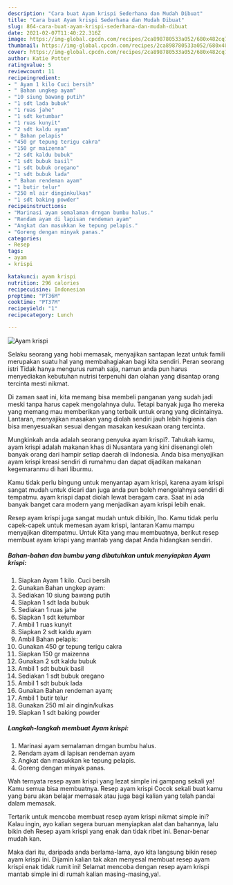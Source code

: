 ```yaml
---
description: "Cara buat Ayam krispi Sederhana dan Mudah Dibuat"
title: "Cara buat Ayam krispi Sederhana dan Mudah Dibuat"
slug: 864-cara-buat-ayam-krispi-sederhana-dan-mudah-dibuat
date: 2021-02-07T11:40:22.316Z
image: https://img-global.cpcdn.com/recipes/2ca898780533a052/680x482cq70/ayam-krispi-foto-resep-utama.jpg
thumbnail: https://img-global.cpcdn.com/recipes/2ca898780533a052/680x482cq70/ayam-krispi-foto-resep-utama.jpg
cover: https://img-global.cpcdn.com/recipes/2ca898780533a052/680x482cq70/ayam-krispi-foto-resep-utama.jpg
author: Katie Potter
ratingvalue: 5
reviewcount: 11
recipeingredient:
- " Ayam 1 kilo Cuci bersih"
- " Bahan ungkep ayam"
- "10 siung bawang putih"
- "1 sdt lada bubuk"
- "1 ruas jahe"
- "1 sdt ketumbar"
- "1 ruas kunyit"
- "2 sdt kaldu ayam"
- " Bahan pelapis"
- "450 gr tepung terigu cakra"
- "150 gr maizenna"
- "2 sdt kaldu bubuk"
- "1 sdt bubuk basil"
- "1 sdt bubuk oregano"
- "1 sdt bubuk lada"
- " Bahan rendeman ayam"
- "1 butir telur"
- "250 ml air dinginkulkas"
- "1 sdt baking powder"
recipeinstructions:
- "Marinasi ayam semalaman drngan bumbu halus."
- "Rendam ayam di lapisan rendeman ayam"
- "Angkat dan masukkan ke tepung pelapis."
- "Goreng dengan minyak panas."
categories:
- Resep
tags:
- ayam
- krispi

katakunci: ayam krispi 
nutrition: 296 calories
recipecuisine: Indonesian
preptime: "PT36M"
cooktime: "PT37M"
recipeyield: "1"
recipecategory: Lunch

---
```



![Ayam krispi](https://img-global.cpcdn.com/recipes/2ca898780533a052/680x482cq70/ayam-krispi-foto-resep-utama.jpg)

Selaku seorang yang hobi memasak, menyajikan santapan lezat untuk famili merupakan suatu hal yang membahagiakan bagi kita sendiri. Peran seorang istri Tidak hanya mengurus rumah saja, namun anda pun harus menyediakan kebutuhan nutrisi terpenuhi dan olahan yang disantap orang tercinta mesti nikmat.

Di zaman  saat ini, kita memang bisa membeli panganan yang sudah jadi meski tanpa harus capek mengolahnya dulu. Tetapi banyak juga lho mereka yang memang mau memberikan yang terbaik untuk orang yang dicintainya. Lantaran, menyajikan masakan yang diolah sendiri jauh lebih higienis dan bisa menyesuaikan sesuai dengan masakan kesukaan orang tercinta. 



Mungkinkah anda adalah seorang penyuka ayam krispi?. Tahukah kamu, ayam krispi adalah makanan khas di Nusantara yang kini disenangi oleh banyak orang dari hampir setiap daerah di Indonesia. Anda bisa menyajikan ayam krispi kreasi sendiri di rumahmu dan dapat dijadikan makanan kegemaranmu di hari liburmu.

Kamu tidak perlu bingung untuk menyantap ayam krispi, karena ayam krispi sangat mudah untuk dicari dan juga anda pun boleh mengolahnya sendiri di tempatmu. ayam krispi dapat diolah lewat beragam cara. Saat ini ada banyak banget cara modern yang menjadikan ayam krispi lebih enak.

Resep ayam krispi juga sangat mudah untuk dibikin, lho. Kamu tidak perlu capek-capek untuk memesan ayam krispi, lantaran Kamu mampu menyajikan ditempatmu. Untuk Kita yang mau membuatnya, berikut resep membuat ayam krispi yang mantab yang dapat Anda hidangkan sendiri.

<!--inarticleads1-->

##### Bahan-bahan dan bumbu yang dibutuhkan untuk menyiapkan Ayam krispi:

1. Siapkan  Ayam 1 kilo. Cuci bersih
1. Gunakan  Bahan ungkep ayam:
1. Sediakan 10 siung bawang putih
1. Siapkan 1 sdt lada bubuk
1. Sediakan 1 ruas jahe
1. Siapkan 1 sdt ketumbar
1. Ambil 1 ruas kunyit
1. Siapkan 2 sdt kaldu ayam
1. Ambil  Bahan pelapis:
1. Gunakan 450 gr tepung terigu cakra
1. Siapkan 150 gr maizenna
1. Gunakan 2 sdt kaldu bubuk
1. Ambil 1 sdt bubuk basil
1. Sediakan 1 sdt bubuk oregano
1. Ambil 1 sdt bubuk lada
1. Gunakan  Bahan rendeman ayam;
1. Ambil 1 butir telur
1. Gunakan 250 ml air dingin/kulkas
1. Siapkan 1 sdt baking powder




<!--inarticleads2-->

##### Langkah-langkah membuat Ayam krispi:

1. Marinasi ayam semalaman drngan bumbu halus.
1. Rendam ayam di lapisan rendeman ayam
1. Angkat dan masukkan ke tepung pelapis.
1. Goreng dengan minyak panas.




Wah ternyata resep ayam krispi yang lezat simple ini gampang sekali ya! Kamu semua bisa membuatnya. Resep ayam krispi Cocok sekali buat kamu yang baru akan belajar memasak atau juga bagi kalian yang telah pandai dalam memasak.

Tertarik untuk mencoba membuat resep ayam krispi nikmat simple ini? Kalau ingin, ayo kalian segera buruan menyiapkan alat dan bahannya, lalu bikin deh Resep ayam krispi yang enak dan tidak ribet ini. Benar-benar mudah kan. 

Maka dari itu, daripada anda berlama-lama, ayo kita langsung bikin resep ayam krispi ini. Dijamin kalian tak akan menyesal membuat resep ayam krispi enak tidak rumit ini! Selamat mencoba dengan resep ayam krispi mantab simple ini di rumah kalian masing-masing,ya!.

